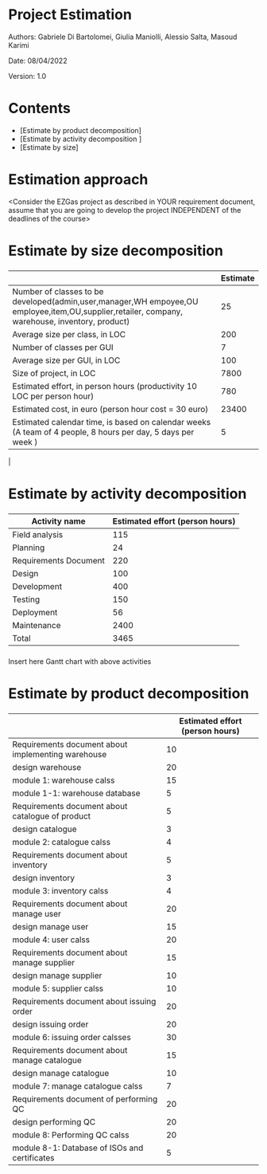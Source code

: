 # Project Estimation  

Authors: Gabriele Di Bartolomei, Giulia Maniolli, Alessio Salta, Masoud Karimi

Date: 08/04/2022

Version: 1.0

# Contents



- [Estimate by product decomposition]
- [Estimate by activity decomposition ]
- [Estimate by size]



# Estimation approach

<Consider the EZGas  project as described in YOUR requirement document, assume that you are going to develop the project INDEPENDENT of the deadlines of the course>

# Estimate by size decomposition



### 

|             | Estimate                        |             
| ----------- | ------------------------------- |  
| Number of classes to be developed(admin,user,manager,WH empoyee,OU employee,item,OU,supplier,retailer, company, warehouse, inventory, product)   |                  25           |             
| Average size per class, in LOC   |     200     | 
| Number of classes per GUI  |    7    |   
| Average size per GUI, in LOC   |     100      |   
| Size of project, in LOC |7800|
|Estimated effort, in person hours (productivity 10 LOC per person hour)  |  780|   
|Estimated cost, in euro (person hour cost = 30 euro) | 23400 | 
| Estimated calendar time, is based on calendar weeks (A team of 4 people, 8 hours per day, 5 days per week ) |5             
|               


# Estimate by activity decomposition



### 

|         Activity name    | Estimated effort (person hours)   |             
| ----------- | ------------------------------- | 
|Field analysis |115|
|Planning |24|
|Requirements Document|220|
|Design|100|
|Development|400|
|Testing|150|
|Deployment|56|
|Maintenance|2400|
|Total|3465|


###
Insert here Gantt chart with above activities

# Estimate by product decomposition



### 

|            | Estimated effort (person hours)   |             
| ----------- | ------------------------------- | 
|Requirements document about implementing warehouse|10|
|design warehouse|20|
|module 1: warehouse calss |15|
|module 1-1: warehouse database |5|
|Requirements document about catalogue of product|5|
|design catalogue |3|
|module 2: catalogue calss |4|
|Requirements document about inventory|5|
|design inventory|3|
|module 3: inventory calss|4|
|Requirements document about manage user|20|
|design manage user |15|
|module 4: user calss|20|
|Requirements document about manage supplier|15|
|design manage supplier |10|
|module 5: supplier calss|10|
|Requirements document about issuing order|20|
|design issuing order |20|
|module 6: issuing order calsses|30|
|Requirements document about manage catalogue|15|
|design manage catalogue |10|
|module 7: manage catalogue calss|7|
|Requirements document of performing QC |20|
|design performing QC |20|
|module 8: Performing QC calss|20|
|module 8-1: Database of ISOs and certificates|5|
